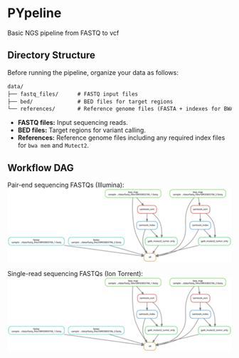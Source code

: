 # PYpeline
Basic NGS pipeline from FASTQ to vcf

## Directory Structure
Before running the pipeline, organize your data as follows:

```markdown
data/
├── fastq_files/      # FASTQ input files
├── bed/              # BED files for target regions
└── references/       # Reference genome files (FASTA + indexes for BWA MEM and Mutect2)
```

- **FASTQ files:** Input sequencing reads.  
- **BED files:** Target regions for variant calling.  
- **References:** Reference genome files including any required index files for `bwa mem` and `Mutect2`.

## Workflow DAG

Pair-end sequencing FASTQs (Illumina):
![Pipeline DAG](workflow/dag_pe.svg)

Single-read sequencing FASTQs (Ion Torrent):
![Pipeline DAG](workflow/dag_pe.svg)